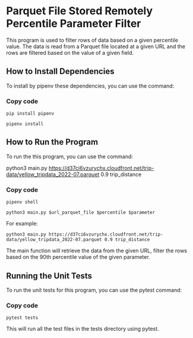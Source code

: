 # Parquet File Stored Remotely Percentile Parameter Filter
This program is used to filter rows of data based on a given percentile value. The data is read from a Parquet file located at a given URL and the rows are filtered based on the value of a given field.

## How to Install Dependencies
 To install by pipenv these dependencies, you can use the command:
### Copy code
```
pip install pipenv
```
```
pipenv install
```
## How to Run the Program
 To run the this program, you can use the command:

 python3 main.py https://d37ci6vzurychx.cloudfront.net/trip-data/yellow_tripdata_2022-07.parquet 0.9 trip_distance

### Copy code
```
pipenv shell
```
```
python3 main.py $url_parquet_file $percentile $parameter
```
For example:
```
python3 main.py https://d37ci6vzurychx.cloudfront.net/trip-data/yellow_tripdata_2022-07.parquet 0.9 trip_distance
```
The main function will retrieve the data from the given URL, filter the rows based on the 90th percentile value of the given parameter.

## Running the Unit Tests
To run the unit tests for this program, you can use the pytest command:
### Copy code
```
pytest tests
```
This will run all the test files in the tests directory using pytest.
